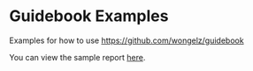 Guidebook Examples
==================

Examples for how to use https://github.com/wongelz/guidebook

You can view the sample report [here](https://wongelz.github.io/guidebook-examples/index.html).

